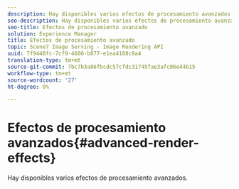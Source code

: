 ```yaml
---
description: Hay disponibles varios efectos de procesamiento avanzados.
seo-description: Hay disponibles varios efectos de procesamiento avanzados.
seo-title: Efectos de procesamiento avanzado
solution: Experience Manager
title: Efectos de procesamiento avanzado
topic: Scene7 Image Serving - Image Rendering API
uuid: 7f9448fc-7cf9-4606-b877-e1ea4188c8a4
translation-type: tm+mt
source-git-commit: 7bc7b3a86fbcdc57cfdc31745fae3afc06e44b15
workflow-type: tm+mt
source-wordcount: '27'
ht-degree: 0%

---
```



# Efectos de procesamiento avanzados{#advanced-render-effects}

Hay disponibles varios efectos de procesamiento avanzados.

